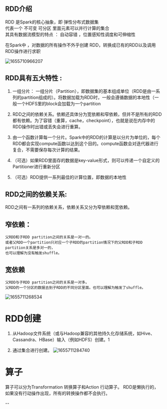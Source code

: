 ## RDD介绍




RDD 是Spark的核心抽象，即 弹性分布式数据集  
代表一个 不可变 可分区 里面元素可以并行计算的集合  
其具有数据流模型的特点 ： 自动容错 ，位置感知性调度和可伸缩性  

在Spark中 ，对数据的所有操作不外乎创建 RDD，转换成已有的RDD以及调用RDD操作进行求职

![1655710966207](https://user-images.githubusercontent.com/68007558/174550401-f37b4e01-893b-4680-816c-eabc2db3b449.png)


## RDD具有五大特性 :
1. 一组分片： 一组分片（Partition），即数据集的基本组成单位（RDD是由一系列的partition组成的）。将数据加载为RDD时，一般会遵循数据的本地性（一般一个HDFS里的block会加载为一个partition

2. RDD之间的依赖关系。依赖还具体分为宽依赖和窄依赖，但并不是所有的RDD都有依赖。为了容错（重算，cache，checkpoint），也就是说在内存中的RDD操作时出错或丢失会进行重算。

3. 由一个函数计算每一个分片。Spark中的RDD的计算是以分片为单位的，每个RDD都会实现compute函数以达到这个目的。compute函数会对迭代器进行复合，不需要保存每次计算的结果。

4. （可选）如果RDD里面存的数据是key-value形式，则可以传递一个自定义的Partitioner进行重新分区

5. （可选）RDD提供一系列最佳的计算位置，即数据的本地性

## RDD之间的依赖关系:

RDD之间有一系列的依赖关系，依赖关系又分为窄依赖和宽依赖。

## 窄依赖：
```
父RDD和子RDD partition之间的关系是一对一的。
或者父RDD一个partition只对应一个子RDD的partition情况下的父RDD和子RDD partition关系是多对一的，
也可以理解为没有触发shuffle。

```

## 宽依赖
```
父RDD与子RDD partition之间的关系是一对多。
父RDD的一个分区的数据去到子RDD的不同分区里面。也可以理解为触发了shuffle。
```

![1655711268534](https://user-images.githubusercontent.com/68007558/174551360-7fd1a6ec-e6a4-418a-a382-9c206c0dfed1.png)

# RDD创建
1. 从Hadoop文件系统（或与Hadoop兼容的其他持久化存储系统，如Hive、Cassandra、HBase）输入（例如HDFS）创建。1

2. 通过集合进行创建。
![1655711284740](https://user-images.githubusercontent.com/68007558/174551458-fc989be9-f021-4dcd-8227-8706b509ff62.png)

# 算子

算子可以分为Transformation 转换算子和Action 行动算子。
RDD是懒执行的，如果没有行动操作出现，所有的转换操作都不会执行。


--


